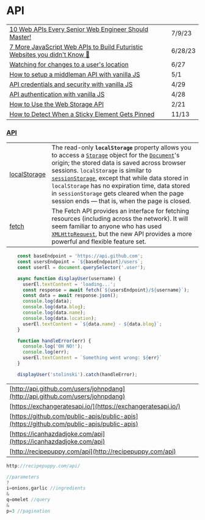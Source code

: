 # API

|                                                                                                                                                                                                                                              |         |
| -------------------------------------------------------------------------------------------------------------------------------------------------------------------------------------------------------------------------------------------- | ------- |
| [10 Web APIs Every Senior Web Engineer Should Master!](https://javascript.plainenglish.io/10-web-apis-every-senior-web-engineer-should-master-8ef3198368c2)                                                                                  | 7/9/23  |
| [7 More JavaScript Web APIs to Build Futuristic Websites you didn't Know 🤯](https://dev.to/ruppysuppy/7-more-javascript-web-apis-to-build-futuristic-websites-you-didnt-know-50bg)                                                          | 6/28/23 |
| [Watching for changes to a user's location](https://gomakethings.com/watching-for-changes-to-a-users-location/)                                                                                                                              | 6/27    |
| [How to setup a middleman API with vanilla JS](https://gomakethings.com/how-to-setup-a-middleman-api-with-vanilla-js/)                                                                                                                       | 5/1     |
| [API credentials and security with vanilla JS](https://gomakethings.com/api-credentials-and-security-with-vanilla-js/)                                                                                                                       | 4/29    |
| [API authentication with vanilla JS](https://gomakethings.com/api-authentication-with-vanilla-js/)                                                                                                                                           | 4/28    |
| [How to Use the Web Storage API](https://blog.bitsrc.io/localstorage-sessionstorage-the-web-storage-of-the-web-6b7ca51c8b2a)                                                                                                                 | 2/21    |
| [How to Detect When a Sticky Element Gets Pinned](https://davidwalsh.name/detect-sticky?utm\_source=Responsive+Design+Weekly\&utm\_campaign=f46addca91-RWD\_Newsletter\_435\&utm\_medium=email\&utm\_term=0\_df65b6d7c8-f46addca91-59185629) | 11/13   |

### [API](https://developer.mozilla.org/en-US/docs/Web/API)

|                                                                                      |                                                                                                                                                                                                                                                                                                                                                                                                                                                                                                                                                                                                        |
| ------------------------------------------------------------------------------------ | ------------------------------------------------------------------------------------------------------------------------------------------------------------------------------------------------------------------------------------------------------------------------------------------------------------------------------------------------------------------------------------------------------------------------------------------------------------------------------------------------------------------------------------------------------------------------------------------------------ |
| [localStorage](https://developer.mozilla.org/en-US/docs/Web/API/Window/localStorage) | The read-only **`localStorage`** property allows you to access a [`Storage`](https://developer.mozilla.org/en-US/docs/Web/API/Storage) object for the [`Document`](https://developer.mozilla.org/en-US/docs/Web/API/Document)'s origin; the stored data is saved across browser sessions. `localStorage` is similar to [`sessionStorage`](https://developer.mozilla.org/en-US/docs/Web/API/Window/sessionStorage), except that while data stored in `localStorage` has no expiration time, data stored in `sessionStorage` gets cleared when the page session ends — that is, when the page is closed. |
| [fetch](https://developer.mozilla.org/en-US/docs/Web/API/Fetch\_API)                 | The Fetch API provides an interface for fetching resources (including across the network). It will seem familiar to anyone who has used [`XMLHttpRequest`](https://developer.mozilla.org/en-US/docs/Web/API/XMLHttpRequest), but the new API provides a more powerful and flexible feature set.                                                                                                                                                                                                                                                                                                        |

```javascript
    const baseEndpoint = 'https://api.github.com';
    const usersEndpoint = `${baseEndpoint}/users`;
    const userEl = document.querySelector('.user');

    async function displayUser(username) {
      userEl.textContent = 'loading...';
      const response = await fetch(`${usersEndpoint}/${username}`);
      const data = await response.json();
      console.log(data);
      console.log(data.blog);
      console.log(data.name);
      console.log(data.location);
      userEl.textContent = `${data.name} - ${data.blog}`;
    }

    function handleError(err) {
      console.log('OH NO!');
      console.log(err);
      userEl.textContent = `Something went wrong: ${err}`
    }

    displayUser('stolinski').catch(handleError);
```

|                                                                                          |   |
| ---------------------------------------------------------------------------------------- | - |
| [http://api.github.com/users/johnpdang](http://api.github.com/users/johnpdang)           |   |
| [https://exchangeratesapi.io/](https://exchangeratesapi.io/)                             |   |
| [https://github.com/public-apis/public-apis](https://github.com/public-apis/public-apis) |   |
| [https://icanhazdadjoke.com/api](https://icanhazdadjoke.com/api)                         |   |
| [http://recipepuppy.com/api](http://recipepuppy.com/api)                                 |   |

```javascript
http://recipepuppy.com/api/

//parameters
?
i=onions,garlic //ingredients
&
q=omelet //query
&
p=3 //pagination


```

